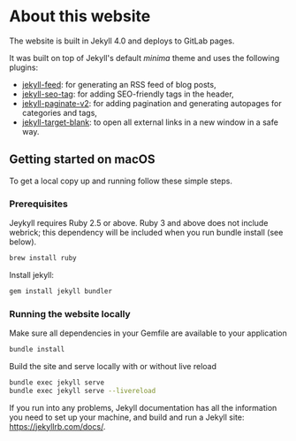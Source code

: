 # About this website

The website is built in Jekyll 4.0 and deploys to GitLab pages. 

It was built on top of Jekyll's default *minima* theme and uses the following plugins:

- [jekyll-feed](https://github.com/jekyll/jekyll-feed): for generating an RSS feed of blog posts,
- [jekyll-seo-tag](https://github.com/jekyll/jekyll-seo-tag): for adding SEO-friendly tags in the header,
- [jekyll-paginate-v2](https://github.com/sverrirs/jekyll-paginate-v2): for adding pagination and generating autopages for categories and tags,
- [jekyll-target-blank](https://keith-mifsud.me/projects/jekyll-target-blank): to open all external links in a new window in a safe way.


## Getting started on macOS

To get a local copy up and running follow these simple steps.

### Prerequisites

  Jeykyll requires Ruby 2.5 or above. Ruby 3 and above does not include webrick; this dependency will be included when you run bundle install (see below).

  ```sh
  brew install ruby
  ```  
  Install jekyll:

  ```sh
  gem install jekyll bundler
  ```

### Running the website locally

  Make sure all dependencies in your Gemfile are available to your application
  ```sh  
  bundle install
  ```
  Build the site and serve locally with or without live reload
  ```sh
  bundle exec jekyll serve
  bundle exec jekyll serve --livereload
  ```

If you run into any problems, Jekyll documentation has all the information you need to set up your machine, and build and run a Jekyll site: https://jekyllrb.com/docs/.